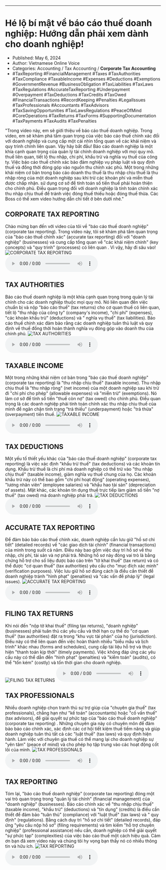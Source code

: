 
---

# Hé lộ bí mật về báo cáo thuế doanh nghiệp: Hướng dẫn phải xem dành cho doanh nghiệp!

- Published: May 6, 2024
- Author: Vietnamese Online Voice
- Categories: Accounting / Tax Accounting / **Corporate Tax Accounting**
- #TaxReporting #FinancialManagement #Taxes #TaxAuthorities #TaxCompliance #TaxableIncome #Expenses #Deductions #Exemptions #GovernmentRevenue #BusinessObligation #TaxLiabilities #TaxLaws #TaxRegulations #AccurateTaxReporting #Underpayment #Overpayment #TaxDeductions #TaxCredits #TaxOwed #FinancialTransactions #RecordKeeping #Penalties #LegalIssues #TaxProfessionals #Accountants #TaxAdvisors #TaxSavingOpportunities #TaxLawsRegulations #PeaceOfMind #CoreOperations #TaxReturns #TaxForms #SupportingDocumentation #TaxPayments #TaxAudits #TaxPenalties

"Trong video này, em sẽ giới thiệu về báo cáo thuế doanh nghiệp. Trong video, em sẽ khám phá tầm quan trọng của việc báo cáo thuế chính xác đối với doanh nghiệp và cung cấp một cái nhìn tổng quan về các khái niệm và quy trình chính liên quan. Vậy hãy bắt đầu! Báo cáo doanh nghiệp là một khía cạnh quan trọng của quản lý tài chính doanh nghiệp với mọi quy mô. thuế liên quan, tiết lộ thu nhập, chi phí, khấu trừ và nghĩa vụ thuế của công ty. Việc báo cáo thuế chính xác bảo đảm nghiệp vụ pháp luật và quy định thuế và đồng thời đóng góp vào nguồn thu chính xác phủ. Một trong những khái niệm cơ bản trong báo cáo doanh thu thuế là thu nhập chịu thuế là thu nhập ròng của một doanh nghiệp sau khi trừ các khoản phí và miễn thuế được chấp nhận. sử dụng cơ sở để tính toán số tiền thuế phải hoàn thiện cho chính phủ. Điều quan trọng đối với doanh nghiệp là tính toán chính xác thu nhập chịu thuế để tránh việc đóng thuế thiếu hoặc đóng thuế thừa. Các Boss có thể xem video hướng dẫn chi tiết ở bên dưới nhé."


## CORPORATE TAX REPORTING

Chào mừng bạn đến với video của tôi về "báo cáo thuế doanh nghiệp" (corporate tax reporting). Trong video này, tôi sẽ khám phá tầm quan trọng của "báo cáo thuế chính xác" (accurate tax reporting) đối với "doanh nghiệp" (businesses) và cung cấp tổng quan về "các khái niệm chính" (key concepts) và "quy trình" (processes) có liên quan . Vì vậy, hãy đi sâu vào!
![CORPORATE TAX REPORTING](https://http-archiver-apis-production-80.schnworks.com/storage/images/transitions/2024-05-06/transition-918797238-Montserrat-Thin-880E4F.jpg)
<audio controls>
    <source src="https://http-archiver-apis-production-80.schnworks.com/storage/storage/audio/file-14965068598.mp3" type="audio/mpeg">
</audio>



## TAX AUTHORITIES

Báo cáo thuế doanh nghiệp là một khía cạnh quan trọng trong quản lý tài chính cho các doanh nghiệp thuộc mọi quy mô. Nó liên quan đến việc chuẩn bị và nộp "báo cáo thuế" (tax returns) cho cơ quan thuế có liên quan, tiết lộ "thu nhập của công ty" (company's income), "chi phí" (expenses), "các khoản khấu trừ" (deductions) và " nghĩa vụ thuế" (tax liabilities). Báo cáo thuế chính xác đảm bảo rằng các doanh nghiệp tuân thủ luật và quy định về thuế đồng thời hoàn thành nghĩa vụ đóng góp vào doanh thu của chính phủ.
![TAX AUTHORITIES](https://http-archiver-apis-production-80.schnworks.com/storage/images/transitions/2024-05-06/transition--35945510895-Montserrat-Medium-512DA8.jpg)
<audio controls>
    <source src="https://http-archiver-apis-production-80.schnworks.com/storage/storage/audio/file-6010602326.mp3" type="audio/mpeg">
</audio>



## TAXABLE INCOME

Một trong những khái niệm cơ bản trong "báo cáo thuế doanh nghiệp" (corporate tax reporting) là "thu nhập chịu thuế" (taxable income). Thu nhập chịu thuế là "thu nhập ròng" (net income) của một doanh nghiệp sau khi trừ đi "chi phí cho phép" (allowable expenses) và "miễn trừ" (exemptions). Nó làm cơ sở để tính số tiền "thuế còn nợ" (tax owed) cho chính phủ. Điều quan trọng là các doanh nghiệp phải tính toán chính xác thu nhập chịu thuế của mình để ngăn chặn tình trạng "trả thiếu" (underpayment) hoặc "trả thừa" (overpayment) tiền thuế.
![TAXABLE INCOME](https://http-archiver-apis-production-80.schnworks.com/storage/images/transitions/2024-05-06/transition-25301108434-Montserrat-Bold-1A237E.jpg)
<audio controls>
    <source src="https://http-archiver-apis-production-80.schnworks.com/storage/storage/audio/file-6633957187.mp3" type="audio/mpeg">
</audio>



## TAX DEDUCTIONS

Một yếu tố thiết yếu khác của "báo cáo thuế doanh nghiệp" (corporate tax reporting) là việc xác định "khấu trừ thuế" (tax deductions) và các khoản tín dụng. Khấu trừ thuế là chi phí mà doanh nghiệp có thể trừ vào "thu nhập chịu thuế" (taxable income), giảm nghĩa vụ thuế chung của họ. Các khoản khấu trừ này có thể bao gồm "chi phí hoạt động" (operating expenses), "lương nhân viên" (employee salaries) và "khấu hao tài sản" (depreciation of assets). Mặt khác, các khoản tín dụng thuế trực tiếp làm giảm số tiền "nợ thuế" (tax owed) mà doanh nghiệp phải trả.
![TAX DEDUCTIONS](https://http-archiver-apis-production-80.schnworks.com/storage/images/transitions/2024-05-06/transition-225356050-Montserrat-Regular-1A237E.jpg)
<audio controls>
    <source src="https://http-archiver-apis-production-80.schnworks.com/storage/storage/audio/file-17740738953.mp3" type="audio/mpeg">
</audio>



## ACCURATE TAX REPORTING

Để đảm bảo báo cáo thuế chính xác, doanh nghiệp cần lưu giữ "hồ sơ chi tiết" (detailed records) về "các giao dịch tài chính" (financial transactions) ​​của mình trong suốt cả năm. Điều này bao gồm việc duy trì hồ sơ về thu nhập, chi phí, tài sản và nợ phải trả. Những hồ sơ này đóng vai trò là bằng chứng hỗ trợ cho số liệu được báo cáo trên "tờ khai thuế" (tax return) và có thể được "cơ quan thuế" (tax authorities) yêu cầu cho "mục đích xác minh" (verification purposes). Việc lưu giữ hồ sơ đúng cách là điều cần thiết để doanh nghiệp tránh "hình phạt" (penalties) và "các vấn đề pháp lý" (legal issues).
![ACCURATE TAX REPORTING](https://http-archiver-apis-production-80.schnworks.com/storage/images/transitions/2024-05-06/transition--3161638383-Montserrat-ExtraBold-4A148C.jpg)
<audio controls>
    <source src="https://http-archiver-apis-production-80.schnworks.com/storage/storage/audio/file-2008936325.mp3" type="audio/mpeg">
</audio>



## FILING TAX RETURNS

Khi nói đến "nộp tờ khai thuế" (filing tax returns), "doanh nghiệp" (businesses) phải tuân thủ các yêu cầu và thời hạn cụ thể do "cơ quan thuế" (tax authorities) đặt ra trong "khu vực tài phán" của họ (jurisdiction). Điều này có thể liên quan đến việc hoàn thành nhiều "biểu mẫu và lịch trình" khác nhau (forms and schedules), cung cấp tài liệu hỗ trợ và thực hiện "thanh toán kịp thời" (timely payments). Việc không đáp ứng các yêu cầu này có thể dẫn đến "hình phạt" (penalties) và "kiểm toán" (audits), có thể "tốn kém" (costly) và tốn thời gian cho doanh nghiệp.
![FILING TAX RETURNS](https://http-archiver-apis-production-80.schnworks.com/storage/images/transitions/2024-05-06/transition-7195150870-Montserrat-Regular-512DA8.jpg)
<audio controls>
    <source src="https://http-archiver-apis-production-80.schnworks.com/storage/storage/audio/file-1812813888.mp3" type="audio/mpeg">
</audio>



## TAX PROFESSIONALS

Nhiều doanh nghiệp chọn tranh thủ sự trợ giúp của "chuyên gia thuế" (tax professionals), chẳng hạn như "kế toán" (accountants) hoặc "cố vấn thuế" (tax advisors), để giải quyết sự phức tạp của "báo cáo thuế doanh nghiệp" (corporate tax reporting) . Những chuyên gia này có chuyên môn để đảm bảo báo cáo chính xác, xác định các cơ hội tiết kiệm thuế tiềm năng và giúp doanh nghiệp tuân thủ tất cả các "luật thuế" (tax laws) và quy định hiện hành. Làm việc với chuyên gia thuế có thể mang lại cho doanh nghiệp sự "yên tâm" (peace of mind) và cho phép họ tập trung vào các hoạt động cốt lõi của mình.
![TAX PROFESSIONALS](https://http-archiver-apis-production-80.schnworks.com/storage/images/transitions/2024-05-06/transition-41835335880-Montserrat-SemiBold-673AB7.jpg)
<audio controls>
    <source src="https://http-archiver-apis-production-80.schnworks.com/storage/storage/audio/file-13584452855.mp3" type="audio/mpeg">
</audio>



## TAX REPORTING

Tóm lại, "báo cáo thuế doanh nghiệp" (corporate tax reporting) đóng một vai trò quan trọng trong "quản lý tài chính" (financial management) của "doanh nghiệp" (businesses). Báo cáo chính xác về "thu nhập chịu thuế" (taxable income), "khấu trừ" (deductions) và "tín dụng" (credits) là điều cần thiết để đảm bảo "tuân thủ" (compliance) với "luật thuế" (tax laws) và " quy định" (regulations). Bằng cách duy trì "hồ sơ chi tiết" (detailed records), đáp ứng "yêu cầu nộp hồ sơ" (filing requirements) và tìm kiếm "hỗ trợ chuyên nghiệp" (professional assistance) nếu cần, doanh nghiệp có thể giải quyết "sự phức tạp" (complexities) của việc báo cáo thuế một cách hiệu quả. Cảm ơn bạn đã xem video này và chúng tôi hy vọng bạn thấy nó có nhiều thông tin và hữu ích.
![TAX REPORTING](https://http-archiver-apis-production-80.schnworks.com/storage/images/transitions/2024-05-06/transition-3405969750-Montserrat-SemiBold-283593.jpg)
<audio controls>
    <source src="https://http-archiver-apis-production-80.schnworks.com/storage/storage/audio/file-14124189721.mp3" type="audio/mpeg">
</audio>

